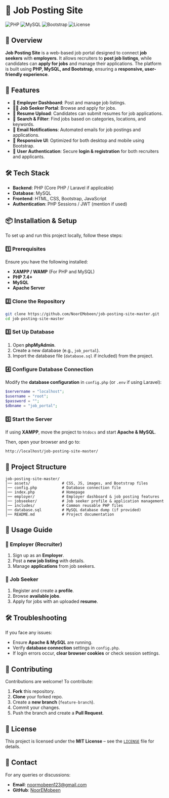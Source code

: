 # 🏢 Job Posting Site

![PHP](https://img.shields.io/badge/PHP-7.4-blue.svg)
![MySQL](https://img.shields.io/badge/MySQL-Database-orange.svg)
![Bootstrap](https://img.shields.io/badge/Bootstrap-Framework-purple.svg)
![License](https://img.shields.io/github/license/NoorEMobeen/job-posting-site-master)

## 📌 Overview

**Job Posting Site** is a web-based job portal designed to connect **job seekers** with **employers**. It allows recruiters to **post job listings**, while candidates can **apply for jobs** and manage their applications. The platform is built using **PHP, MySQL, and Bootstrap**, ensuring a **responsive, user-friendly experience**.

## 🚀 Features

- 🏢 **Employer Dashboard**: Post and manage job listings.
- 👩‍💻 **Job Seeker Portal**: Browse and apply for jobs.
- 📂 **Resume Upload**: Candidates can submit resumes for job applications.
- 🔎 **Search & Filter**: Find jobs based on categories, locations, and keywords.
- 📧 **Email Notifications**: Automated emails for job postings and applications.
- 🎨 **Responsive UI**: Optimized for both desktop and mobile using Bootstrap.
- 🔑 **User Authentication**: Secure **login & registration** for both recruiters and applicants.

## 🛠 Tech Stack

- **Backend**: PHP (Core PHP / Laravel if applicable)
- **Database**: MySQL
- **Frontend**: HTML, CSS, Bootstrap, JavaScript
- **Authentication**: PHP Sessions / JWT (mention if used)

## 📦 Installation & Setup

To set up and run this project locally, follow these steps:

### 1️⃣ Prerequisites

Ensure you have the following installed:

- **XAMPP / WAMP** (For PHP and MySQL)
- **PHP 7.4+**
- **MySQL**
- **Apache Server**

### 2️⃣ Clone the Repository

```sh
git clone https://github.com/NoorEMobeen/job-posting-site-master.git
cd job-posting-site-master
```

### 3️⃣ Set Up Database

1. Open **phpMyAdmin**.
2. Create a new database (e.g., `job_portal`).
3. Import the database file (`database.sql` if included) from the project.

### 4️⃣ Configure Database Connection

Modify the **database configuration** in `config.php` (or `.env` if using Laravel):

```php
$servername = "localhost";
$username = "root";
$password = "";
$dbname = "job_portal";
```

### 5️⃣ Start the Server

If using **XAMPP**, move the project to `htdocs` and start **Apache & MySQL**.

Then, open your browser and go to:

```sh
http://localhost/job-posting-site-master/
```

## 📂 Project Structure

```
job-posting-site-master/
│── assets/              # CSS, JS, images, and Bootstrap files
│── config.php           # Database connection file
│── index.php            # Homepage
│── employer/            # Employer dashboard & job posting features
│── jobseeker/           # Job seeker profile & application management
│── includes/            # Common reusable PHP files
│── database.sql         # MySQL database dump (if provided)
│── README.md            # Project documentation
```

## 🎯 Usage Guide

### 🔹 Employer (Recruiter)
1. Sign up as an **Employer**.
2. Post a **new job listing** with details.
3. Manage **applications** from job seekers.

### 🔹 Job Seeker
1. Register and create a **profile**.
2. Browse **available jobs**.
3. Apply for jobs with an uploaded **resume**.

## 🛠 Troubleshooting

If you face any issues:

- Ensure **Apache & MySQL** are running.
- Verify **database connection** settings in `config.php`.
- If login errors occur, **clear browser cookies** or check session settings.

## 🤝 Contributing

Contributions are welcome! To contribute:

1. **Fork** this repository.
2. **Clone** your forked repo.
3. Create a **new branch** (`feature-branch`).
4. Commit your changes.
5. Push the branch and create a **Pull Request**.

## 📜 License

This project is licensed under the **MIT License** – see the [`LICENSE`](LICENSE) file for details.

## 📧 Contact

For any queries or discussions:

- **Email**: noormobeen123@gmail.com  
- **GitHub**: [NoorEMobeen](https://github.com/NoorEMobeen)
